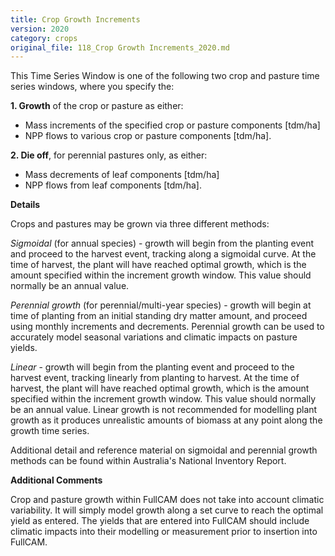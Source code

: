 ```yaml
---
title: Crop Growth Increments
version: 2020
category: crops
original_file: 118_Crop Growth Increments_2020.md
---
```


This Time Series Window is one of the following two crop and pasture time series windows, where you specify the:

**1. Growth** of the crop or pasture as either:

- Mass increments of the specified crop or pasture components [tdm/ha]
- NPP flows to various crop or pasture components [tdm/ha].

**2. Die off**, for perennial pastures only, as either:

- Mass decrements of leaf components [tdm/ha]
- NPP flows from leaf components [tdm/ha].

**Details**

Crops and pastures may be grown via three different methods:

*Sigmoidal* (for annual species) - growth will begin from the planting event and proceed to the harvest event, tracking along a sigmoidal curve. At the time of harvest, the plant will have reached optimal growth, which is the amount specified within the increment growth window. This value should normally be an annual value.

*Perennial growth* (for perennial/multi-year species) - growth will begin at time of planting from an initial standing dry matter amount, and proceed using monthly increments and decrements. Perennial growth can be used to accurately model seasonal variations and climatic impacts on pasture yields.

*Linear* - growth will begin from the planting event and proceed to the harvest event, tracking linearly from planting to harvest. At the time of harvest, the plant will have reached optimal growth, which is the amount specified within the increment growth window. This value should normally be an annual value. Linear growth is not recommended for modelling plant growth as it produces unrealistic amounts of biomass at any point along the growth time series.

Additional detail and reference material on sigmoidal and perennial growth methods can be found within Australia's National Inventory Report.

**Additional Comments**

Crop and pasture growth within FullCAM does not take into account climatic variability. It will simply model growth along a set curve to reach the optimal yield as entered. The yields that are entered into FullCAM should include climatic impacts into their modelling or measurement prior to insertion into FullCAM.
